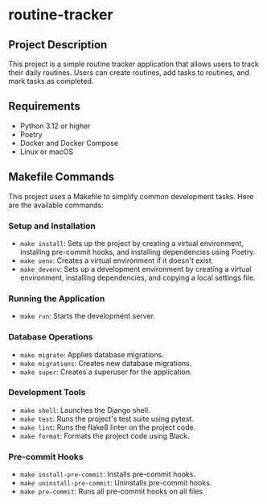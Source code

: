 # routine-tracker

## Project Description

This project is a simple routine tracker application that allows users to track their daily routines. Users can create routines, add tasks to routines, and mark tasks as completed.

## Requirements

- Python 3.12 or higher
- Poetry
- Docker and Docker Compose
- Linux or macOS

## Makefile Commands

This project uses a Makefile to simplify common development tasks. Here are the available commands:

### Setup and Installation

- `make install`: Sets up the project by creating a virtual environment, installing pre-commit hooks, and installing dependencies using Poetry.
- `make venv`: Creates a virtual environment if it doesn't exist.
- `make devenv`: Sets up a development environment by creating a virtual environment, installing dependencies, and copying a local settings file.

### Running the Application

- `make run`: Starts the development server.

### Database Operations

- `make migrate`: Applies database migrations.
- `make migrations`: Creates new database migrations.
- `make super`: Creates a superuser for the application.

### Development Tools

- `make shell`: Launches the Django shell.
- `make test`: Runs the project's test suite using pytest.
- `make lint`: Runs the flake8 linter on the project code.
- `make format`: Formats the project code using Black.

### Pre-commit Hooks

- `make install-pre-commit`: Installs pre-commit hooks.
- `make uninstall-pre-commit`: Uninstalls pre-commit hooks.
- `make pre-commit`: Runs all pre-commit hooks on all files.
